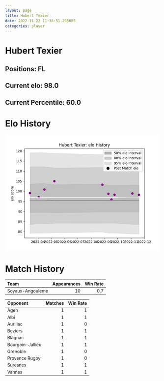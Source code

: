 ```yaml
---  
layout: page  
title: Hubert Texier  
date: 2022-11-22 11:38:51.295685  
categories: player  
---
```

# Hubert Texier

## Positions: FL

## Current elo: 98.0

## Current Percentile: 60.0

# Elo History


![elo history](history_HubertTexier.png)
# Match History


| Team             |   Appearances |   Win Rate |
|:-----------------|--------------:|-----------:|
| Soyaux-Angouleme |            10 |        0.7 |

| Opponent         |   Matches |   Win Rate |
|:-----------------|----------:|-----------:|
| Agen             |         1 |          1 |
| Albi             |         1 |          1 |
| Aurillac         |         1 |          0 |
| Beziers          |         1 |          1 |
| Blagnac          |         1 |          1 |
| Bourgoin-Jallieu |         1 |          1 |
| Grenoble         |         1 |          0 |
| Provence Rugby   |         1 |          0 |
| Suresnes         |         1 |          1 |
| Vannes           |         1 |          1 |